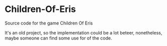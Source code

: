 # Children-Of-Eris
Source code for the game Children Of Eris

It's an old project, so the implementation could be a lot beteer, nonetheless, maybe someone can find some use for of the code.
